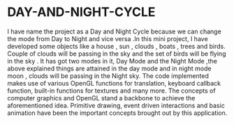 # DAY-AND-NIGHT-CYCLE
I have name the project as a Day and Night Cycle because we can change the mode from Day to Night and vice versa .In this mini project, I have developed some objects like a house , sun , clouds , boats , trees and birds. Couple of clouds will be passing in the sky and the set of birds will be flying in the sky . It has got two modes in it, Day Mode and the Night Mode ,the above explained things are attained in the day mode and in night mode moon , clouds will be passing in the Night sky. The code implemented makes use of various OpenGL functions for translation, keyboard callback function, built-in functions for textures and many more. The concepts of computer graphics and OpenGL stand a backbone to achieve the aforementioned idea. Primitive drawing, event driven interactions and basic animation have been the important concepts brought out by this application.
